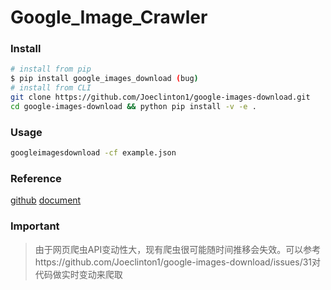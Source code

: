 # Google_Image_Crawler

### Install

```sh
# install from pip
$ pip install google_images_download (bug)
# install from CLI
git clone https://github.com/Joeclinton1/google-images-download.git
cd google-images-download && python pip install -v -e .
```

### Usage

```sh
googleimagesdownload -cf example.json
```

### Reference
[github](https://github.com/hardikvasa/google-images-download)
[document](https://google-images-download.readthedocs.io/en/latest/index.html)

### Important
> 由于网页爬虫API变动性大，现有爬虫很可能随时间推移会失效。可以参考https://github.com/Joeclinton1/google-images-download/issues/31对代码做实时变动来爬取
